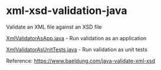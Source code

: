 # xml-xsd-validation-java
Validate an XML file against an XSD file

[XmlValidatorAsApp.java](https://github.com/brobana/xml-xsd-validation-java/blob/master/src/main/java/com/poc/xml/validation/XmlValidatorAsApp.java) - Run validation as an application

[XmlValidatorAsUnitTests.java](https://github.com/brobana/xml-xsd-validation-java/blob/master/src/test/java/com/poc/xml/validation/XmlValidatorAsUnitTests.java) - Run validation as unit tests


Reference: https://www.baeldung.com/java-validate-xml-xsd
